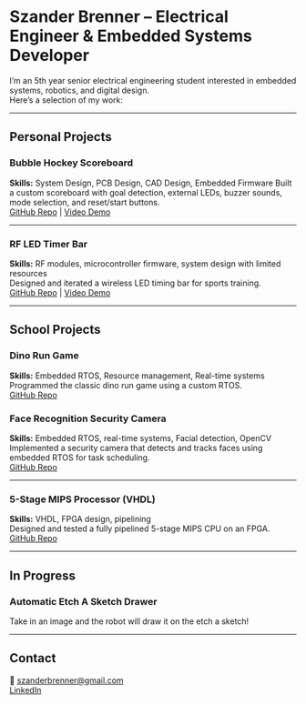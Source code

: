 # Szander Brenner – Electrical Engineer & Embedded Systems Developer

I’m an 5th year senior electrical engineering student interested in embedded systems, robotics, and digital design.  
Here’s a selection of my work:

---

## Personal Projects

### Bubble Hockey Scoreboard
**Skills:** System Design, PCB Design, CAD Design, Embedded Firmware
Built a custom scoreboard with goal detection, external LEDs, buzzer sounds, mode selection, and reset/start buttons.  
[GitHub Repo](https://github.com/SzanderB/BubbleHockeyScoreboard) | [Video Demo](https://youtu.be/nwzQTY0Y3hk)

---

### RF LED Timer Bar
**Skills:** RF modules, microcontroller firmware, system design with limited resources  
Designed and iterated a wireless LED timing bar for sports training.  
[GitHub Repo](https://github.com/SzanderB/RF-LED-Timer) | [Video Demo](https://youtube.com/shorts/uT_QXEIdz4I)

---

## School Projects

### Dino Run Game
**Skills:** Embedded RTOS, Resource management, Real-time systems
Programmed the classic dino run game using a custom RTOS.  
[GitHub Repo](https://github.com/SzanderB/DinoRun)

### Face Recognition Security Camera
**Skills:** Embedded RTOS, real-time systems, Facial detection, OpenCV
Implemented a security camera that detects and tracks faces using embedded RTOS for task scheduling.  
[GitHub Repo](https://github.com/SzanderB/FaceTracker)

---

### 5-Stage MIPS Processor (VHDL)
**Skills:** VHDL, FPGA design, pipelining  
Designed and tested a fully pipelined 5-stage MIPS CPU on an FPGA.  
[GitHub Repo](https://github.com/yourusername/mips-vhdl)

---

## In Progress

### Automatic Etch A Sketch Drawer
Take in an image and the robot will draw it on the etch a sketch!

---

## Contact
📧 szanderbrenner@gmail.com  
[LinkedIn](https://www.linkedin.com/in/szander-brenner/)
